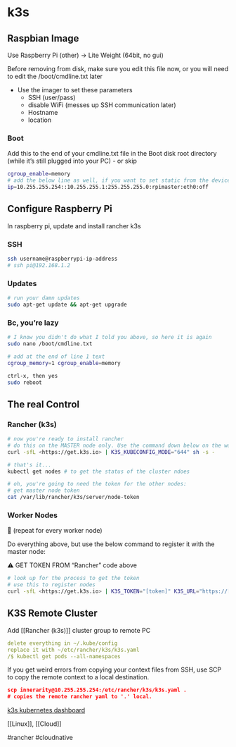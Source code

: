 # k3s
## Raspbian Image
Use Raspberry Pi (other) → Lite Weight (64bit, no gui)

Before removing from disk, make sure you edit this file now, or you will need to edit the /boot/cmdline.txt later

-   Use the imager to set these parameters
    -   SSH (user/pass)
    -   disable WiFi (messes up SSH communication later)
    -   Hostname
    -   location

### Boot
Add this to the end of your cmdline.txt file in the Boot disk root directory (while it’s still plugged into your PC) - or skip

```bash
cgroup_enable=memory 
# add the below line as well, if you want to set static from the device. I set mine in the firewall. 
ip=10.255.255.254::10.255.255.1:255.255.255.0:rpimaster:eth0:off
```

## Configure Raspberry Pi
In raspberry pi, update and install rancher k3s

### SSH
```bash
ssh username@raspberrypi-ip-address
# ssh pi@192.168.1.2
```

### Updates
```bash
# run your damn updates
sudo apt-get update && apt-get upgrade
```

### Bc, you’re lazy
```bash
# I know you didn't do what I told you above, so here it is again
sudo nano /boot/cmdline.txt

# add at the end of line 1 text
cgroup_memory=1 cgroup_enable=memory

ctrl-x, then yes
sudo reboot
```

## The real Control
### Rancher (k3s)
```bash
# now you're ready to install rancher
# do this on the MASTER node only. Use the command down below on the worker nodes. 
curl -sfL <https://get.k3s.io> | K3S_KUBECONFIG_MODE="644" sh -s -

# that's it... 
kubectl get nodes # to get the status of the cluster ndoes 

# oh, you're going to need the token for the other nodes: 
# get master node token
cat /var/lib/rancher/k3s/server/node-token
```

### Worker Nodes
<aside> 📌 (repeat for every worker node)</aside>

Do everything above, but use the below command to register it with the master node:

<aside> ⚠️ GET TOKEN FROM “Rancher” code above</aside>

```bash
# look up for the process to get the token
# use this to register nodes
curl -sfL <https://get.k3s.io> | K3S_TOKEN="[token]" K3S_URL="https://[k3smaster-ip]:6443" K3S_NODE_NAME="[workernode-name]" sh -

```


## K3S Remote Cluster

Add [[Rancher (k3s)]] cluster group to remote PC

```yaml
delete everything in ~/.kube/config
replace it with ~/etc/rancher/k3s/k3s.yaml
/$ kubectl get pods --all-namespaces
```

If you get weird errors from copying your context files from SSH, use SCP to copy the remote context to a local destination.

```json
scp innerarity@10.255.255.254:/etc/rancher/k3s/k3s.yaml . 
# copies the remote rancher yaml to '.' local. 
```

[k3s kubernetes dashboard](https://docs.k3s.io/installation/kube-dashboard)

[[Linux]], [[Cloud]]

#rancher #cloudnative 